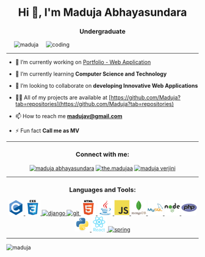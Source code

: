 <h1 align="center">Hi 👋, I'm Maduja Abhayasundara</h1>
<h3 align="center">Undergraduate</h3>
<img align="right" alt="coding" width="400" src="https://camo.githubusercontent.com/c0a6115979104c508d92d89e32124bc5acd8035f0e4f5e510298c8d80137dacf/68747470733a2f2f632e74656e6f722e636f6d2f505039763756497336523441414141642f7363616c65722d6372656174652d696d706163742e676966">

<p align="center"> <img src="https://komarev.com/ghpvc/?username=maduja&label=Profile%20views&color=0e75b6&style=flat" alt="maduja" /> </p>

---

- 🔭 I’m currently working on [Portfolio - Web Application](https://github.com/Maduja/Portfolio_website)

- 🌱 I’m currently learning **Computer Science and Technology**

- 👯 I’m looking to collaborate on **developing Innovative Web Applications**

- 👨‍💻 All of my projects are available at [https://github.com/Maduja?tab=repositories](https://github.com/Maduja?tab=repositories)

- 📫 How to reach me **madujav@gmail.com**

- ⚡ Fun fact **Call me as MV**

---

<h3 align="center">Connect with me:</h3>
<p align="center">
<a href="https://linkedin.com/in/maduja abhayasundara" target="blank"><img align="center" src="https://raw.githubusercontent.com/rahuldkjain/github-profile-readme-generator/master/src/images/icons/Social/linked-in-alt.svg" alt="maduja abhayasundara" height="30" width="40" /></a>
<a href="https://instagram.com/the.madujaa" target="blank"><img align="center" src="https://raw.githubusercontent.com/rahuldkjain/github-profile-readme-generator/master/src/images/icons/Social/instagram.svg" alt="the.madujaa" height="30" width="40" /></a>
<a href="https://www.hackerrank.com/maduja verjini" target="blank"><img align="center" src="https://raw.githubusercontent.com/rahuldkjain/github-profile-readme-generator/master/src/images/icons/Social/hackerrank.svg" alt="maduja verjini" height="30" width="40" /></a>
</p>

---

<h3 align="center">Languages and Tools:</h3>
<p align="center"> <a href="https://www.cprogramming.com/" target="_blank" rel="noreferrer"> <img src="https://raw.githubusercontent.com/devicons/devicon/master/icons/c/c-original.svg" alt="c" width="40" height="40"/> </a> <a href="https://www.w3schools.com/css/" target="_blank" rel="noreferrer"> <img src="https://raw.githubusercontent.com/devicons/devicon/master/icons/css3/css3-original-wordmark.svg" alt="css3" width="40" height="40"/> </a> <a href="https://www.djangoproject.com/" target="_blank" rel="noreferrer"> <img src="https://cdn.worldvectorlogo.com/logos/django.svg" alt="django" width="40" height="40"/> </a> <a href="https://git-scm.com/" target="_blank" rel="noreferrer"> <img src="https://www.vectorlogo.zone/logos/git-scm/git-scm-icon.svg" alt="git" width="40" height="40"/> </a> <a href="https://www.w3.org/html/" target="_blank" rel="noreferrer"> <img src="https://raw.githubusercontent.com/devicons/devicon/master/icons/html5/html5-original-wordmark.svg" alt="html5" width="40" height="40"/> </a> <a href="https://www.java.com" target="_blank" rel="noreferrer"> <img src="https://raw.githubusercontent.com/devicons/devicon/master/icons/java/java-original.svg" alt="java" width="40" height="40"/> </a> <a href="https://developer.mozilla.org/en-US/docs/Web/JavaScript" target="_blank" rel="noreferrer"> <img src="https://raw.githubusercontent.com/devicons/devicon/master/icons/javascript/javascript-original.svg" alt="javascript" width="40" height="40"/> </a> <a href="https://www.mongodb.com/" target="_blank" rel="noreferrer"> <img src="https://raw.githubusercontent.com/devicons/devicon/master/icons/mongodb/mongodb-original-wordmark.svg" alt="mongodb" width="40" height="40"/> </a> <a href="https://www.mysql.com/" target="_blank" rel="noreferrer"> <img src="https://raw.githubusercontent.com/devicons/devicon/master/icons/mysql/mysql-original-wordmark.svg" alt="mysql" width="40" height="40"/> </a> <a href="https://nodejs.org" target="_blank" rel="noreferrer"> <img src="https://raw.githubusercontent.com/devicons/devicon/master/icons/nodejs/nodejs-original-wordmark.svg" alt="nodejs" width="40" height="40"/> </a> <a href="https://www.php.net" target="_blank" rel="noreferrer"> <img src="https://raw.githubusercontent.com/devicons/devicon/master/icons/php/php-original.svg" alt="php" width="40" height="40"/> </a> <a href="https://www.python.org" target="_blank" rel="noreferrer"> <img src="https://raw.githubusercontent.com/devicons/devicon/master/icons/python/python-original.svg" alt="python" width="40" height="40"/> </a> <a href="https://reactjs.org/" target="_blank" rel="noreferrer"> <img src="https://raw.githubusercontent.com/devicons/devicon/master/icons/react/react-original-wordmark.svg" alt="react" width="40" height="40"/> </a> <a href="https://spring.io/" target="_blank" rel="noreferrer"> <img src="https://www.vectorlogo.zone/logos/springio/springio-icon.svg" alt="spring" width="40" height="40"/> </a> </p>

---

<p><img align="center" src="https://github-readme-stats.vercel.app/api/top-langs?username=maduja&show_icons=true&locale=en&layout=compact" alt="maduja" /></p>

